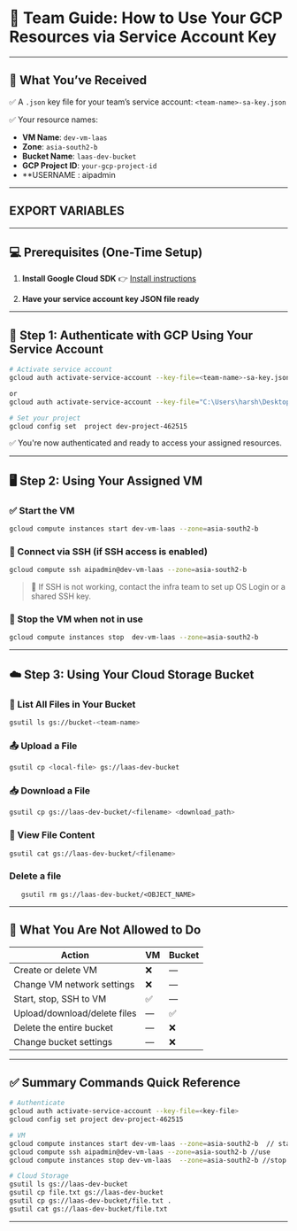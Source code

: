 # 📘 Team Guide: How to Use Your GCP Resources via Service Account Key

---

## 🧾 What You’ve Received

✅ A `.json` key file for your team’s service account:
`<team-name>-sa-key.json`

✅ Your resource names:

- **VM Name**: `dev-vm-laas`
- **Zone**: `asia-south2-b`
- **Bucket Name**: `laas-dev-bucket`
- **GCP Project ID**: `your-gcp-project-id`
- \*\*USERNAME : aipadmin

---

## EXPORT VARIABLES

---

## 💻 Prerequisites (One-Time Setup)

1. **Install Google Cloud SDK**
   👉 [Install instructions](https://cloud.google.com/sdk/docs/install)

2. **Have your service account key JSON file ready**

---

## 🔐 Step 1: Authenticate with GCP Using Your Service Account

```bash
# Activate service account
gcloud auth activate-service-account --key-file=<team-name>-sa-key.json

or
gcloud auth activate-service-account --key-file="C:\Users\harsh\Desktop\AI_planetech\Cloud\dev-project-462515-2749676b7c5d.json"

# Set your project
gcloud config set  project dev-project-462515
```

✅ You're now authenticated and ready to access your assigned resources.

---

## 🖥️ Step 2: Using Your Assigned VM

### ✅ Start the VM

```bash
gcloud compute instances start dev-vm-laas --zone=asia-south2-b
```

### 🚀 Connect via SSH (if SSH access is enabled)

```bash
gcloud compute ssh aipadmin@dev-vm-laas --zone=asia-south2-b
```

> 🛑 If SSH is not working, contact the infra team to set up OS Login or a shared SSH key.

### 🛑 Stop the VM when not in use

```bash
gcloud compute instances stop  dev-vm-laas --zone=asia-south2-b
```

---

## ☁️ Step 3: Using Your Cloud Storage Bucket

### 📂 List All Files in Your Bucket

```bash
gsutil ls gs://bucket-<team-name>
```

### 📤 Upload a File

```bash
gsutil cp <local-file> gs://laas-dev-bucket
```

### 📥 Download a File

```bash
gsutil cp gs://laas-dev-bucket/<filename> <download_path>
```

### 📖 View File Content

```bash
gsutil cat gs://laas-dev-bucket/<filename>
```

### Delete a file

```shell
   gsutil rm gs://laas-dev-bucket/<OBJECT_NAME>
```

---

## 🚫 What You Are **Not** Allowed to Do

| Action                       | VM  | Bucket |
| ---------------------------- | --- | ------ |
| Create or delete VM          | ❌  | —      |
| Change VM network settings   | ❌  | —      |
| Start, stop, SSH to VM       | ✅  | —      |
| Upload/download/delete files | —   | ✅     |
| Delete the entire bucket     | —   | ❌     |
| Change bucket settings       | —   | ❌     |

---

## ✅ Summary Commands Quick Reference

```bash
# Authenticate
gcloud auth activate-service-account --key-file=<key-file>
gcloud config set project dev-project-462515

# VM
gcloud compute instances start dev-vm-laas --zone=asia-south2-b  // start
gcloud compute ssh aipadmin@dev-vm-laas --zone=asia-south2-b //use
gcloud compute instances stop dev-vm-laas  --zone=asia-south2-b //stop

# Cloud Storage
gsutil ls gs://laas-dev-bucket
gsutil cp file.txt gs://laas-dev-bucket
gsutil cp gs://laas-dev-bucket/file.txt .
gsutil cat gs://laas-dev-bucket/file.txt
```

---
